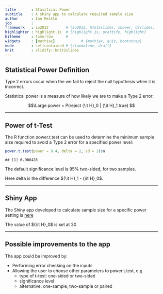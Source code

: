 ```yaml
---
title       : Staistical Power
subtitle    : A shiny app to calculate required sample size
author      : Ian Meikle
job         : 
framework   : io2012        # {io2012, html5slides, shower, dzslides, ...}
highlighter : highlight.js  # {highlight.js, prettify, highlight}
hitheme     : tomorrow      # 
widgets     : [mathjax]            # {mathjax, quiz, bootstrap}
mode        : selfcontained # {standalone, draft}
knit        : slidify::knit2slides
---
```


## Statistical Power Definition

Type 2 errors occur when the we fail to reject the null hypothesis when it is 
incorrect.

Statistical power is a measure of how likely we are to make a Type 2 error:

$$\Large power = P(reject {\it H}_0 | {\it H}_1 true) $$

---

## Power of t-Test

The R function power.t.test can be used to determine the minimum sample size 
required to avoid a Type 2 error for a specified power level:


```r
power.t.test(power = 0.4, delta = 2, sd = 2)$n
```

```
## [1] 6.900428
```

The default significance level is 95% two-sided, for two samples.

Here delta is the difference ${\it H}_1 - {\it H}_0$.

---

## Shiny App

The Shiny app developed to calculate sample size for a specific power setting is 
[here](http://imeikle.shinyapps.io/app-1/)

The value of ${\it H}_0$ is set at 30.

---

## Possible improvements to the app

The app could be improved by:
* Performing error checking on the inputs
* Allowing the user to choose other parameters to power.t.test, e.g.
    + type of t-test: one-sided or two-sided
    + significance level
    + alternative: one-sample, two-sample or paired

